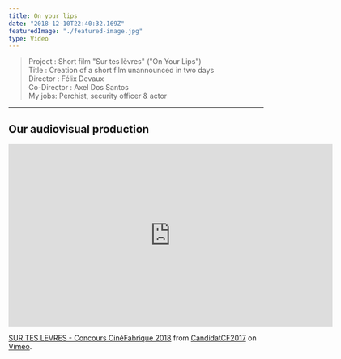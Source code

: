 ```yaml
---
title: On your lips
date: "2018-12-10T22:40:32.169Z"
featuredImage: "./featured-image.jpg"
type: Video
---
```

>Project : Short film "Sur tes lèvres" ("On Your Lips")<br>
>Title : Creation of a short film unannounced in two days <br>
>Director : Félix Devaux<br>
>Co-Director : Axel Dos Santos<br>
>My jobs: Perchist, security officer & actor
----------------------------------------------------------
## Our audiovisual production
<iframe src="https://player.vimeo.com/video/270520823" width="640" height="360" frameborder="0" webkitallowfullscreen mozallowfullscreen allowfullscreen></iframe>
<p><a href="https://vimeo.com/270520823">SUR TES LEVRES - Concours Cin&eacute;Fabrique 2018</a> from <a href="https://vimeo.com/user67266233">CandidatCF2017</a> on <a href="https://vimeo.com">Vimeo</a>.</p>
